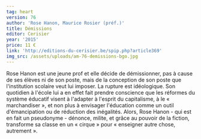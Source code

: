 ```yaml
---
tag: heart
version: 76
author: 'Rose Hanon, Maurice Rosier (préf.)'
title: Démissions
editor: Cerisier
year: '2015'
price: 11 €
link: 'http://editions-du-cerisier.be/spip.php?article369'
img_src: /assets/uploads/am-76-demissions-bgo.jpg
---
```

Rose Hanon est une jeune prof et elle décide de démissionner, pas à cause de ses élèves ni de son poste, mais de la conception de son poste que l'institution scolaire veut lui imposer. La rupture est idéologique. Son quotidien à l'école lui a en effet fait prendre conscience que les réformes du système éducatif visent à l'adapter à l'esprit du capitalisme, à le « marchandiser », et non plus à envisager l'éducation comme un outil d'émancipation ou de réduction des inégalités. Alors, Rose Hanon - qui est en fait un pseudonyme - dénonce, milite, et grâce au pouvoir de la fiction, transforme sa classe en un « cirque » pour « enseigner autre chose, autrement ».
